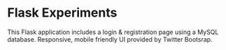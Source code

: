 # Flask Experiments

This Flask application includes a login & registration page using a MySQL database. Responsive, mobile friendly UI provided by Twitter Bootsrap.
